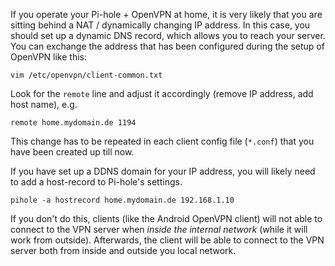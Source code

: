 If you operate your Pi-hole + OpenVPN at home, it is very likely that you are sitting behind a NAT / dynamically changing IP address. In this case, you should set up a dynamic DNS record, which allows you to reach your server. You can exchange the address that has been configured during the setup of OpenVPN like this:

```
vim /etc/openvpn/client-common.txt
```

Look for the `remote` line and adjust it accordingly (remove IP address, add host name), e.g.

```
remote home.mydomain.de 1194
```

This change has to be repeated in each client config file (`*.conf`) that you have been created up till now.

If you have set up a DDNS domain for your IP address, you will likely need to add a host-record to Pi-hole's settings.

```
pihole -a hostrecord home.mydomain.de 192.168.1.10
```

If you don't do this, clients (like the Android OpenVPN client) will not able to connect to the VPN server when *inside the internal network* (while it will work from outside).  Afterwards, the client will be able to connect to the VPN server both from inside and outside you local network.